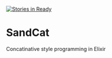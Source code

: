 [![Stories in Ready](https://badge.waffle.io/couchemar/sand-cat.png?label=ready&title=Ready)](https://waffle.io/couchemar/sand-cat)
# SandCat

Concatinative style programming in Elixir
